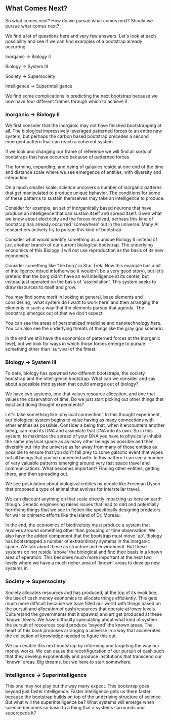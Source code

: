 
## What Comes Next?

So what comes next? How do we pursue what comes next? Should we pursue what comes next?

We find a lot of questions here and very few answers. Let's look at each possibility and see if we can find examples of a bootstrap already occurring.

Inorganic -> Biology II

Biology -> System III

Society -> Supersociety

Intelligence -> Superintelligence

We find some complications in predicting the next bootstrap because we now have four different frames through which to achieve it.

### Inorganic -> Biology II

We first consider that the inorganic may not have finished bootstrapping at all. The biological impressively leveraged patterned forces to an entire new system, but perhaps the carbon based bootstrap precedes a second emergent pattern that can reach a coherent system.

If we look and changing our frame of reference we will find all sorts of bootstraps that have occurred because of patterned forces.

The forming, expanding, and dying of galaxies reside at one end of the time and distance scale where we see emergence of entities, with diversity and interaction.

On a much smaller scale, science uncovers a number of inorganic patterns that get manipulated to produce unique behavior. The conditions for some of these patterns to sustain themselves may take an intelligence to produce.

Consider for example, an set of inorganically based neurons that have produce an intelligence that can sustain itself and spread itself. Given what we know about electricity and the forces involved, perhaps this kind of bootstrap has already occurred 'somewhere' out in the universe. Many AI researchers actively try to pursue this kind of bootstrap.

Consider what would identify something as a unique Biology II instead of just another branch of our current biological bootstrap. The underlying economics of this Biology II will not use reproduction as the basis of its new economics.

Consider something like 'the borg' in Star Trek. Now this example has a bit of intelligence mixed in(otherwise it wouldn't be a very good story), but let’s pretend that the borg didn't have an evil intelligence at its center, but instead just operated on the basis of 'assimilation'. This system seeks to draw resources to itself and grow.

You may find some merit in looking at general, base elements and considering, 'what system do I want to work here' and then arranging the elements in such a way that the elements pursue that agenda. The bootstrap emerges out of that we don't expect.

You can see the areas of personalized medicine and nanotechnology here. You can also see the underlying threats of things like the gray goo scenario.

In the end we still have the economics of patterned forces at the inorganic level, but we look for ways in which those forces emerge to pursue something other than 'survival of the fittest.'

### Biology -> System III

To date, biology has spawned two different bootstraps, the society bootstrap and the intelligence bootstrap. What can we consider and say about a possible third system that could emerge out of biology?

We have two systems, one that values resource allocation, and one that values the observation of time. Do we just start picking out other things that exist and doing thought experiments?

Let's take something like 'physical connection'. In this thought experiment, our biological system begins to value having as many connections with other entities as possible. Consider a being that, when it encounters another being, can read its DNA and assimilate that DNA into its own. So in this system, to maximize the spread of your DNA you have to physically inhabit the same physical space as as many other beings as possible and then diversify out into the universe as far away from many of those entities as possible to ensure that you don't fall prey to some galactic event that wipes out all beings that you've connected with. In this pattern I can see a number of very valuable patterns emerging around very fast space travel and communications. What becomes important? Finding other entities, getting there, and then spreading out.

We see postulation about biological entities by people like Freeman Dyson that proposed a type of animal that evolves for interstellar travel.

We can discount anything on that scale directly impacting us here on earth though. Genetic engineering raises issues that lead to odd and potentially horrifying things that we see in fiction like specifically designing predators for war or chimeric efforts like the island of Dr. Moreau.

In the end, the economics of biodiversity must produce a system that revolves around something other than grouping or time observation. We also have the added component that the bootstrap must move 'up'. Biology has bootstrapped a number of extraordinary systems in the inorganic space. We talk about these as structure and environment. But these systems do not reside 'above' the biological and find their basis in a known area of operation. This becomes much more important at the next two levels where we have a much richer area of 'known' areas to develop new systems in.

### Society -> Supersociety

Society allocates resources and has produced, at the top of its evolution, the use of cash money economics to allocate things efficiently. This gets much more difficult because we have filled our world with things based on the pursuit and allocation of cash/resources that operate at lower levels. Culture(and the governments that it spawns) and art get produced at these 'known' levels. We have difficulty speculating about what kind of system the pursuit of resources could produce 'beyond' the known areas. The heart of this book proposes arranging a universe in a way that accelerates the collection of knowledge needed to figure this out.

We can enable this next bootstrap by reforming and targeting the way our money works. We can cause the reconfiguration of our pursuit of cash such that they develop exponentially and produce institutions that transcend our 'known' areas. Big dreams, but we have to start somewhere.

### Intelligence -> Superintelligence

This one may not play out the way many expect. This bootstrap goes beyond just faster intelligence. Faster intelligence gets us there faster because the bootstrap builds on top of the underlying structure of science. But what will the superintelligence be? What systems will emerge when science becomes so basic to a thing that a systems surrounds and superceeds it?

